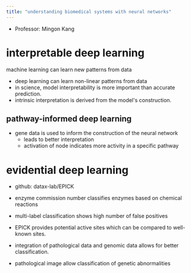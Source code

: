 ```yaml
---
title: "understanding biomedical systems with neural networks"
---
```


- Professor: Mingon Kang

# interpretable deep learning

machine learning can learn new patterns from data

- deep learning can learn non-linear patterns from data
- in science, model interpretability is more important than accurate prediction.
- intrinsic interpretation is derived from the model's construction.

## pathway-informed deep learning

- gene data is used to inform the construction of the neural network
  - leads to better interpretation
  - activation of node indicates more activity in a specific pathway

# evidential deep learning

- github: datax-lab/EPICK

- enzyme commission number classifies enzymes based on chemical reactions

- multi-label classification shows high number of false positives
- EPICK provides potential active sites which can be compared to well-known
  sites.

- integration of pathological data and genomic data allows for better
  classification.

- pathological image allow classification of genetic abnormalities
